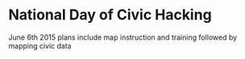# National Day of Civic Hacking
June 6th 2015 
plans include map instruction and training followed by mapping civic data
